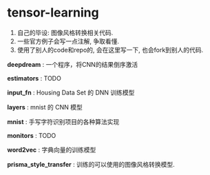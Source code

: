 # tensor-learning

1. 自己的毕设: 图像风格转换相关代码.
2. 一些官方例子会写一点注解, 争取看懂.
3. 使用了别人的code和repo的, 会在这里写一下, 也会fork到别人的代码. 

**deepdream** : 一个程序，将CNN的结果倒序激活

**estimators** : TODO

**input_fn** : Housing Data Set 的 DNN 训练模型

**layers** : mnist 的 CNN 模型

**mnist** : 手写字符识别项目的各种算法实现

**monitors** : TODO

**word2vec** : 字典向量的训练模型

**prisma_style_transfer** : 训练的可以使用的图像风格转换模型.